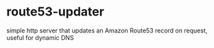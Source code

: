 route53-updater
===============

simple http server that updates an Amazon Route53 record on request, useful for dynamic DNS
